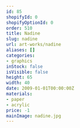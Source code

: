 ```yaml
---
id: 85
shopifyId: 0
shopifyOptionId: 0
order: 510
title: Nadine
slug: nadine
url: art-works/nadine
aliases: []
categories:
- graphics
inStock: false
isVisible: false
height: 65
width: 40
date: 2009-01-01T00:00:00Z
materials:
- paper
- acrylic
price: -1
mainImage: nadine.jpg
---
```

